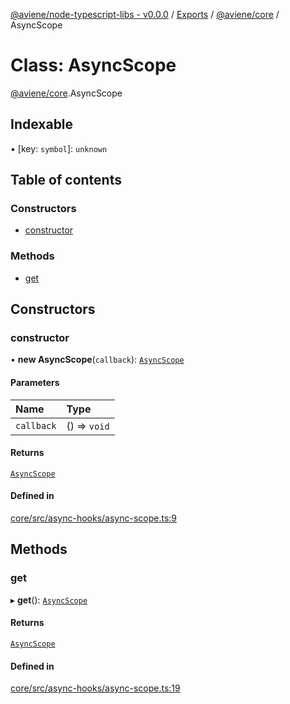 [@aviene/node-typescript-libs - v0.0.0](../README.md) / [Exports](../modules.md) / [@aviene/core](../modules/aviene_core.md) / AsyncScope

# Class: AsyncScope

[@aviene/core](../modules/aviene_core.md).AsyncScope

## Indexable

▪ [key: `symbol`]: `unknown`

## Table of contents

### Constructors

- [constructor](aviene_core.AsyncScope.md#constructor)

### Methods

- [get](aviene_core.AsyncScope.md#get)

## Constructors

### constructor

• **new AsyncScope**(`callback`): [`AsyncScope`](aviene_core.AsyncScope.md)

#### Parameters

| Name | Type |
| :------ | :------ |
| `callback` | () => `void` |

#### Returns

[`AsyncScope`](aviene_core.AsyncScope.md)

#### Defined in

[core/src/async-hooks/async-scope.ts:9](https://github.com/stefan-karlsson/node-typescript-libs/blob/ddf211b24aa20330cd0a227b0cdf359a484fd9fd/packages/core/src/async-hooks/async-scope.ts#L9)

## Methods

### get

▸ **get**(): [`AsyncScope`](aviene_core.AsyncScope.md)

#### Returns

[`AsyncScope`](aviene_core.AsyncScope.md)

#### Defined in

[core/src/async-hooks/async-scope.ts:19](https://github.com/stefan-karlsson/node-typescript-libs/blob/ddf211b24aa20330cd0a227b0cdf359a484fd9fd/packages/core/src/async-hooks/async-scope.ts#L19)
